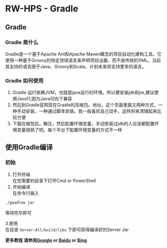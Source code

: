 # RW-HPS - Gradle

## Gradle

### Gradle 是什么

Gradle是一个基于Apache Ant和Apache Maven概念的项目自动化建构工具。它使用一种基于Groovy的特定领域语言来声明项目设置，而不是传统的XML。当前其支持的语言限于Java、Groovy和Scala，计划未来将支持更多的语言。

### Gradle 如何使用

1. Gradle 运行依赖JVM，也就是java运行的环境。所以要安装jdk和jre,建议使用Java11,因为Java可向下兼容
2. 然后到Gradle官网现在Gradle的压缩包。地址，这个页面里面又两种方式，一种手动安装，一种通过脚本安装。我一般喜欢自己动手，这样将来清理起来比较方便
3. 下载压缩包后，解压，然后配置环境变量，手动安装过jdk的人应该都配置环境变量很熟了吧。每个平台下配置环境变量的方式不一样

## 使用Gradle编译

### 初始

1. 打开终端  
   在您需要的目录下打开Cmd or PowerShell
2. 开始编译  
   在命令行输入

```bash
./gwadlew jar
```

等待完毕即可

3.使用  
在目录 `Server-All/build/libs` 下即可获得编译好的Server Jar

**更多教程 请参阅[Google](https://google.com) or [Baidu](https://baidu.com) or [Bing](https://bing.com)**